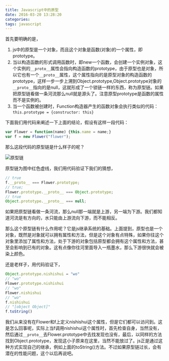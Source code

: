 ```yaml
---
title: Javascript中的原型
date: 2016-03-20 13:28:20
categories:
tags: javascript
---
```

首先要明确的是，

1. js中的原型是一个对象，而且这个对象是函数(对象)的一个属性，即prototype。
2. 当以构造函数的形式调用函数时，即new一个函数，会创建一个实例对象，这个实例的`__proto__`属性会指向构造函数的prototype，由于原型也是对象，所以它也有一个`__proto__`属性，这个属性指向的是原型对象的构造函数的prototype，这样一步一步上溯到Object.prototype,Object.prototype对象的`__proto__`指向的是null，这就形成了一个锁链一样的东西，称为原型链。如果把原型链看做一条河流那么null就是源头了。注意原型prototype是函数的属性而不是实例的。
3. 当一个函数被创建时，Function构造器产生的函数对象会执行类似的代码：`this.prototype = {constructor: this}`

<!--more-->

下面我们用代码来阐述一下上面的结论，假设有这样一段代码：

```javascript
var Flower = function(name) {this.name = name;}
var f = new Flower("flower");
```
那么这段代码的原型链是什么样子的呢？

![原型链](https://wocanmei-hexo.nos-eastchina1.126.net/Javascript%E4%B8%AD%E7%9A%84%E5%8E%9F%E5%9E%8B/1-prototype.png)

原型链为图中红色虚线，我们用代码验证下我们的猜想，
```javascript
// true
f.__proto__ === Flower.prototype;
// true;
Flower.prototype.__proto__ === Object.prototype;
// true
Object.prototype.__proto__ === null;
```
如果把原型链看做一条河流，那么null那一端就是上游，另一端为下游。我们都知道河流是有方向的，水只能由上游流向下游，而不能相反。

那么这个原型链有什么作用呢？它是js继承系统的基础。上面提到，原型也是一个对象，既然是对象就可以拥有属性和方法，但是这个对象有点特殊，如果你往这个对象里添加了属性和方法，处于下游的对象包括原型都会拥有这个属性和方法，甚至会影响到已有的对象。这有点像你往河里面导入一瓶墨水，那么下游很快就会被染上颜色。

还是老样子，用代码验证下，
```javascript
Object.prototype.nishishui = "wo"
// "wo"
Flower.prototype.nishishui
// "wo"
Flower.nishishui
// "wo"
f.nishishui
// "[object Object]"
f.toString()
```
我们从来没有在Flower和f上定义nishishui这个属性，但是它们都可以访问到。这是怎么回事呢，实际上当f调用nishishui这个属性时，首先检查自身，当然没有，然后通过`__proto__`去Flower.prototype中去找发现也没有，最后，以同样的方法找到Object.prototype，发现这小子原来在这里，当然不能放过了。js正是通过这种方式实现自己的继承，例如上面的toString()方法。不过如果原型链过长，会有潜在的性能问题，这个以后再说吧。
